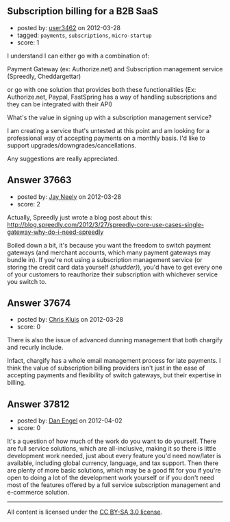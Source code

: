 ## Subscription billing for a B2B SaaS

- posted by: [user3462](https://stackexchange.com/users/-1/3462-user3462) on 2012-03-28
- tagged: `payments`, `subscriptions`, `micro-startup`
- score: 1

I understand I can either go with a combination of:

Payment Gateway (ex: Authorize.net)
and
Subscription management service (Spreedly, Cheddargettar)

or go with one solution that provides both these functionalities (Ex: Authorize.net, Paypal, FastSpring has a way of handling subscriptions and they can be integrated with their API)

What's the value in signing up with a subscription management service?

I am creating a service that's untested at this point and am looking for a professional way of accepting payments on a monthly basis. I'd like to support upgrades/downgrades/cancellations.

Any suggestions are really appreciated.


## Answer 37663

- posted by: [Jay Neely](https://stackexchange.com/users/-1/1801-jay-neely) on 2012-03-28
- score: 2

Actually, Spreedly just wrote a blog post about this: http://blog.spreedly.com/2012/3/27/spreedly-core-use-cases-single-gateway-why-do-i-need-spreedly

Boiled down a bit, it's because you want the freedom to switch payment gateways (and merchant accounts, which many payment gateways may bundle in). If you're not using a subscription management service (or storing the credit card data yourself *(shudder)*), you'd have to get every one of your customers to reauthorize their subscription with whichever service you switch to.


## Answer 37674

- posted by: [Chris Kluis](https://stackexchange.com/users/-1/9207-chris-kluis) on 2012-03-28
- score: 0

There is also the issue of advanced dunning management that both chargify and recurly include. 

Infact, chargify has a whole email management process for late payments.  I think the value of subscription billing providers isn't just in the ease of accepting payments and flexibility of switch gateways, but their expertise in billing.


## Answer 37812

- posted by: [Dan Engel](https://stackexchange.com/users/-1/17285-dan-engel) on 2012-04-02
- score: 0

It's a question of how much of the work do you want to do yourself. There are full service solutions, which are all-inclusive, making it so there is little development work needed, just about every feature you'd need now/later is available, including global currency, language, and tax support. Then there are plenty of more basic solutions, which may be a good fit for you if you're open to doing a lot of the development work yourself or if you don't need most of the features offered by a full service subscription management and e-commerce solution.



---

All content is licensed under the [CC BY-SA 3.0 license](https://creativecommons.org/licenses/by-sa/3.0/).
